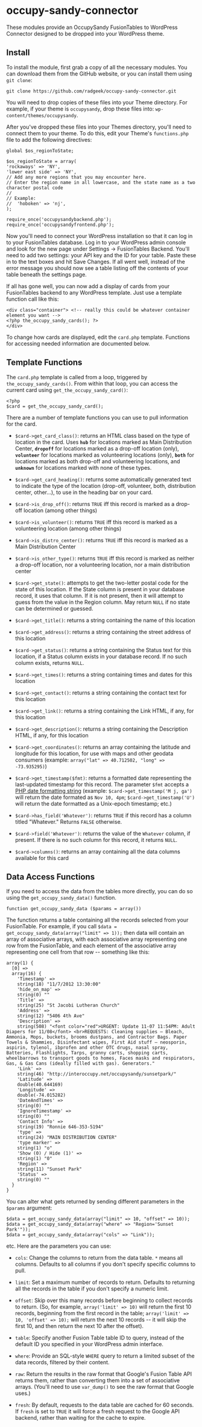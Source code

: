 occupy-sandy-connector
======================

These modules provide an OccupySandy FusionTables to WordPress Connector designed to be dropped into your WordPress theme.

Install
-------
To install the module, first grab a copy of all the necessary modules. You can download them from the GitHub website, or you can install them using `git clone`:

	git clone https://github.com/radgeek/occupy-sandy-connector.git

You will need to drop copies of these files into your Theme directory. For example, if your theme is `occupysandy`, drop these files into: `wp-content/themes/occupysandy`.

After you've dropped these files into your Themes directory, you'll need to connect them to your theme. To do this, edit your Theme's `functions.php` file to add the following directives:

	global $os_regionToState;

	$os_regionToState = array(
	'rockaways' => 'NY',
	'lower east side' => 'NY',
	// Add any more regions that you may encounter here.
	// Enter the region name in all lowercase, and the state name as a two character postal code
	//
	// Example:
	// 	'hoboken' => 'nj',
	);

	require_once('occupysandybackend.php');
	require_once('occupysandyfrontend.php');

Now you'll need to connect your WordPress installation so that it can log in to your FusionTables database. Log in to your WordPress admin console and look for the new page under Settings -> FusionTables Backend. You'll need to add two settings: your API key and the ID for your table.
Paste these in to the text boxes and hit Save Changes. If all went well, instead of the error
message you should now see a table listing off the contents of your table beneath the settings page.

If all has gone well, you can now add a display of cards from your FusionTables backend to any WordPress template. Just use a template function call like this:

	<div class="container"> <!-- really this could be whatever container element you want -->
	<?php the_occupy_sandy_cards(); ?>
	</div>

To change how cards are displayed, edit the `card.php` template. Functions for accessing needed information are documented below.

Template Functions
------------------
The `card.php` template is called from a loop, triggered by `the_occupy_sandy_cards()`. From within that loop, you can access the current card using `get_the_occupy_sandy_card()`:

	<?php
	$card = get_the_occupy_sandy_card();

There are a number of template functions you can use to pull information for the card.

* `$card->get_card_class()`: returns an HTML class based on the type of location in the card. Uses **`hub`** for locations marked as Main Distribution Center, **`dropoff`** for locations marked as a drop-off location (only), **`volunteer`** for locations marked as volunteering locations (only), **`both`** for locations marked as both drop-off and volunteering locations, and **`unknown`** for locations marked with none of these types.

* `$card->get_card_heading()`: returns some automatically generated text to indicate the type of the location (drop-off, volunteer, both, distribution center, other...), to use in the heading bar on your card.

* `$card->is_drop_off()`: returns `TRUE` iff this record is marked as a drop-off location (among other things)

* `$card->is_volunteer()`: returns `TRUE` iff this record is marked as a volunteering location (among other things)

* `$card->is_distro_center()`: returns `TRUE` iff this record is marked as a Main Distribution Center

* `$card->is_other_type()`: returns `TRUE` iff this record is marked as neither a drop-off location, nor a volunteering location, nor a main distribution center

* `$card->get_state()`: attempts to get the two-letter postal code for the state of this location. If the State column is present in your database record, it uses that column. If it is not present, then it will attempt to guess from the value in the Region column. May return `NULL` if no state can be determined or guessed.

* `$card->get_title()`: returns a string containing the name of this location


* `$card->get_address()`: returns a string containing the street address of this location

* `$card->get_status()`: returns a string containing the Status text for this location, if a Status column exists in your database record. If no such column exists, returns `NULL`.

* `$card->get_times()`: returns a string containing times and dates for this location

* `$card->get_contact()`: returns a string containing the contact text for this location

* `$card->get_link()`: returns a string containing the Link HTML, if any, for this location

* `$card->get_description()`: returns a string containing the Description HTML, if any, for this location

* `$card->get_coordinates()`: returns an array containing the latitude and longitude for this location, for use with maps and other geodata consumers (example: `array("lat" => 40.712502, "long" => -73.935295)`)

* `$card->get_timestamp($fmt)`: returns a formatted date representing the last-updated timestamp for this record. The parameter `$fmt` accepts a [PHP date formatting string](http://us3.php.net/manual/en/function.date.php) (example: `$card->get_timestamp('M j, ga')` will return the date formated as `Nov 10, 4pm`; `$card->get_timestamp('U')` will return the date formatted as a Unix-epoch timestamp; etc.)

* `$card->has_field('Whatever')`: returns `TRUE` if this record has a column titled "Whatever." Returns `FALSE` otherwise.

* `$card->field('Whatever')`: returns the value of the `Whatever` column, if present. If there is no such column for this record, it returns `NULL`.

* `$card->columns()`: returns an array containing all the data columns available for this card

Data Access Functions
---------------------
If you need to access the data from the tables more directly, you can do so using the `get_occupy_sandy_data()` function.

	function get_occupy_sandy_data ($params = array())

The function returns a table containing all the records selected from your FusionTable. For example, if you call `$data = get_occupy_sandy_data(array("limit" => 1));` then data will contain an array of associative arrays, with each associative array representing one row from the FusionTable, and each element of the associative array representing one cell from that row -- something like this:

	array(1) {
	  [0] =>
	  array(16) {
	    'Timestamp' =>
	    string(18) "11/7/2012 13:30:00"
	    'hide_on_map' =>
	    string(0) ""
	    'Title' =>
	    string(25) "St Jacobi Lutheran Church"
	    'Address' =>
	    string(12) "5406 4th Ave"
	    'Description' =>
	    string(508) "<font color="red">URGENT: Update 11-07 11:54PM: Adult Diapers for 11/08</font> <br>REQUESTS: Cleaning supplies – Bleach, Ammonia, Mops, buckets, brooms dustpans, and Contractor Bags. Paper Towels & Shammies, Disinfectant wipes, First Aid stuff – neosporin, aspirin, tylenol, ibprofen and other OTC drugs, nasal spray, Batteries, Flashlights, Tarps, granny carts, shopping carts, wheelbarrows to transport goods to homes, Faces masks and respirators, Gas, & Gas Cans (ideally filled with gas). Generators."
	    'Link' =>
	    string(46) "http://interoccupy.net/occupysandy/sunsetpark/"
	    'Latitude' =>
	    double(40.644169)
	    'Longitude' =>
	    double(-74.015282)
	    'DateAndTimes' =>
	    string(0) ""
	    'IgnoreTimestamp' =>
	    string(0) ""
	    'Contact Info' =>
	    string(19) "Ronnie 646-353-5194"
	    'type' =>
	    string(24) "MAIN DISTRIBUTION CENTER"
	    'type marker' =>
	    string(1) "o"
	    'Show (0) / Hide (1)' =>
	    string(1) "0"
	    'Region' =>
	    string(11) "Sunset Park"
	    'Status' =>
	    string(0) ""
	  }
	}

You can alter what gets returned by sending different parameters in the `$params` argument:

	$data = get_occupy_sandy_data(array("limit" => 10, "offset" => 10));
	$data = get_occupy_sandy_data(array("where" => "Region='Sunset Park'"));
	$data = get_occupy_sandy_data(array("cols" => "Link"));

etc. Here are the parameters you can use:

* `cols`: Change the columns to return from the data table. `*` means all columns. Defaults to all columns if you don't specify specific columns to pull.

* `limit`: Set a maximum number of records to return. Defaults to returning all the records in the table if you don't specify a numeric limit.

* `offset`: Skip over this many records before beginning to collect records to return. (So, for example, `array('limit' => 10)` will return the first 10 records, beginning from the first record in the table; `array('limit' => 10, 'offset' => 10);` will return the next 10 records -- it will skip the first 10, and then return the next 10 after the offset).

* `table`: Specify another Fusion Table table ID to query, instead of the default ID you specified in your WordPress admin interface.

* `where`: Provide an SQL-style `WHERE` query to return a limited subset of the data records, filtered by their content.

* `raw`: Return the results in the raw format that Google's Fusion Table API returns them, rather than converting them into a set of associative arrays. (You'll need to use `var_dump()` to see the raw format that Google uses.)

* `fresh`: By default, requests to the data table are cached for 60 seconds. If `fresh` is set to `TRUE` it will force a fresh request to the Google API backend, rather than waiting for the cache to expire.




